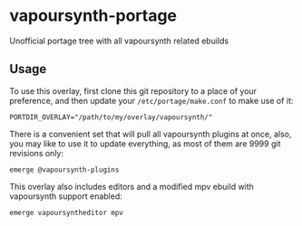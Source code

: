 # vapoursynth-portage
Unofficial portage tree with all vapoursynth related ebuilds

Usage
-----
To use this overlay, first clone this git repository to a place of your preference, and then update your ```/etc/portage/make.conf``` to make use of it:
```
PORTDIR_OVERLAY="/path/to/my/overlay/vapoursynth/"
```

There is a convenient set that will pull all vapoursynth plugins at once, also, you may like to use it to update everything, as most of them are 9999 git revisions only:
```
emerge @vapoursynth-plugins
```

This overlay also includes editors and a modified mpv ebuild with vapoursynth support enabled:
```
emerge vapoursyntheditor mpv
```
